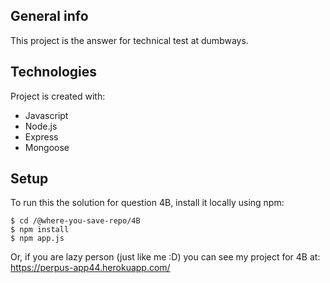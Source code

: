 ## General info
This project is the answer for technical test at dumbways.
	
## Technologies
Project is created with:
* Javascript
* Node.js
* Express
* Mongoose
	
## Setup
To run this the solution for question 4B, install it locally using npm:
```
$ cd /@where-you-save-repo/4B
$ npm install
$ npm app.js
```

Or, if you are lazy person (just like me :D) you can see my project for 4B at: https://perpus-app44.herokuapp.com/

